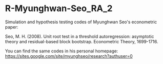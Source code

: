 # R-Myunghwan-Seo_RA_2
Simulation and hypothesis testing codes of Myunghwan Seo's econometric paper:

Seo, M. H. (2008). Unit root test in a threshold autoregression: asymptotic theory and residual-based block bootstrap. Econometric Theory, 1699-1716.

You can find the same codes in his personal homepage: https://sites.google.com/site/myunghseo/research?authuser=0
